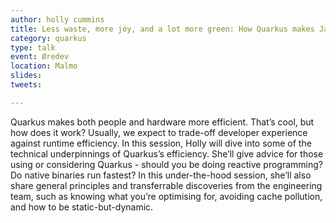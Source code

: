 ```yaml
---
author: holly cummins
title: Less waste, more joy, and a lot more green: How Quarkus makes Java better 
category: quarkus
type: talk
event: Øredev
location: Malmo
slides:
tweets:

---
```

Quarkus makes both people and hardware more efficient. That’s cool, but how does it work? Usually, we expect to trade-off developer experience against runtime efficiency. In this session, Holly will dive into some of the technical underpinnings of Quarkus’s efficiency. She’ll give advice for those using or considering Quarkus - should you be doing reactive programming? Do native binaries run fastest? In this under-the-hood session, she’ll also share general principles and transferrable discoveries from the engineering team, such as knowing what you’re optimising for, avoiding cache pollution, and how to be static-but-dynamic.